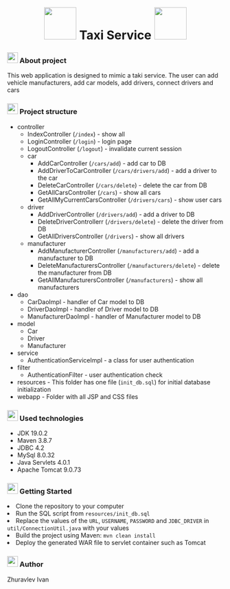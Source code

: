 <h1 align="center"><img width="75" src="https://cdn-icons-png.flaticon.com/512/6967/6967331.png"> Taxi Service <img width="75" src="https://cdn-icons-png.flaticon.com/512/6967/6967331.png"></h1>
<h3><img width="25" src="https://cdn-icons-png.flaticon.com/512/391/391181.png"> About project </h3>
This web application is designed to mimic a taki service. The user can add vehicle manufacturers, add car models, add drivers, connect drivers and cars
<h3><img width="25" src="https://cdn-icons-png.flaticon.com/512/10180/10180990.png"> Project structure</h3>
<ul>
  <li>controller
    <ul>
        <li>IndexController (<code>/index</code>) - show all</li>
        <li>LoginController (<code>/login</code>) - login page</li>
        <li>LogoutController (<code>/logout</code>) - invalidate current session</li>
        <li>car
            <ul>
                <li>AddCarController (<code>/cars/add</code>) - add car to DB</li>
                <li>AddDriverToCarController (<code>/cars/drivers/add</code>) - add a driver to the car</li>
                <li>DeleteCarController (<code>/cars/delete</code>) - delete the car from DB</li>
                <li>GetAllCarsController (<code>/cars</code>) - show all cars</li>
                <li>GetAllMyCurrentCarsController (<code>/drivers/cars</code>) - show user cars</li>
            </ul>
        </li>
        <li>driver
            <ul>
                <li>AddDriverController (<code>/drivers/add</code>) - add a driver to DB</li>
                <li>DeleteDriverControllerr (<code>/drivers/delete</code>) - delete the driver from DB</li>
                <li>GetAllDriversController (<code>/drivers</code>) - show all drivers</li>
            </ul>
        </li>
        <li>manufacturer
            <ul>
                <li>AddManufacturerController (<code>/manufacturers/add</code>) - add a manufacturer to DB</li>
                <li>DeleteManufacturersController (<code>/manufacturers/delete</code>) - delete the manufacturer from DB</li>
                <li>GetAllManufacturersController (<code>/manufacturers</code>) - show all manufacturers</li>
            </ul>
        </li>
    </ul>
  </li>
  <li>dao
    <ul>       
      <li>CarDaoImpl - handler of Car model to DB</li>
      <li>DriverDaoImpl - handler of Driver model to DB</li>
      <li>ManufacturerDaoImpl - handler of Manufacturer model to DB</li>            
    </ul>
  </li>
  <li>model
    <ul>
        <li>Car</li>
        <li>Driver</li>
        <li>Manufacturer</li>
    </ul>
  </li>
  <li>service    
    <ul>
        <li>AuthenticationServiceImpl - a class for user authentication</li>
    </ul>       
  </li>
  <li>filter
    <ul>
        <li>AuthenticationFilter - user authentication check</li>       
    </ul>
  </li>
  <li>resources - This folder has one file (<code>init_db.sql</code>) for initial database initialization</li>
  <li>webapp - Folder with all JSP and CSS files</li>
</ul>
<h3><img width="25" src="https://cdn-icons-png.flaticon.com/512/993/993515.png"> Used technologies</h3>
<ul>
    <li>JDK 19.0.2</li>
    <li>Maven 3.8.7</li>
    <li>JDBC 4.2</li>
    <li>MySql 8.0.32</li>
    <li>Java Servlets 4.0.1</li>
    <li>Apache Tomcat 9.0.73</li>
</ul>
<h3><img width="25" src="https://cdn-icons-png.flaticon.com/512/5243/5243423.png"> Getting Started</h3>
<li>Clone the repository to your computer</li>
<li>Run the SQL script from <code>resources/init_db.sql</code></li>
<li>Replace the values of the <code>URL</code>, <code>USERNAME</code>, <code>PASSWORD</code> and <code>JDBC_DRIVER</code> in <code>util/ConnectionUtil.java</code> with your values</li>
<li>Build the project using Maven: <code>mvn clean install</code></li>
<li>Deploy the generated WAR file to servlet container such as Tomcat</li>

<h3><img width="25" src="https://cdn-icons-png.flaticon.com/512/1995/1995571.png"> Author</h3>
Zhuravlev Ivan
